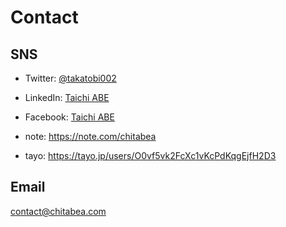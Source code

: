 # Contact

## SNS

- Twitter: [@takatobi002](https://twitter.com/takatobi002)
- LinkedIn: [Taichi ABE](https://www.linkedin.com/in/taichi-abe-981b3817b/)
- Facebook: [Taichi ABE](https://www.facebook.com/taichi.abe.560)

- note: https://note.com/chitabea
- tayo: https://tayo.jp/users/O0vf5vk2FcXc1vKcPdKqgEjfH2D3

## Email
 contact@chitabea.com